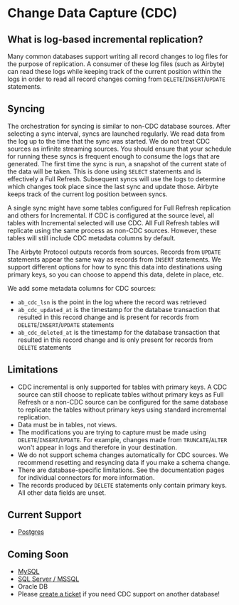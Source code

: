 # Change Data Capture \(CDC\)

## What is log-based incremental replication?

Many common databases support writing all record changes to log files for the purpose of replication. A consumer of these log files \(such as Airbyte\) can read these logs while keeping track of the current position within the logs in order to read all record changes coming from `DELETE`/`INSERT`/`UPDATE` statements.

## Syncing

The orchestration for syncing is similar to non-CDC database sources. After selecting a sync interval, syncs are launched regularly. We read data from the log up to the time that the sync was started. We do not treat CDC sources as infinite streaming sources. You should ensure that your schedule for running these syncs is frequent enough to consume the logs that are generated. The first time the sync is run, a snapshot of the current state of the data will be taken. This is done using `SELECT` statements and is effectively a Full Refresh. Subsequent syncs will use the logs to determine which changes took place since the last sync and update those. Airbyte keeps track of the current log position between syncs.

A single sync might have some tables configured for Full Refresh replication and others for Incremental. If CDC is configured at the source level, all tables with Incremental selected will use CDC. All Full Refresh tables will replicate using the same process as non-CDC sources. However, these tables will still include CDC metadata columns by default.

The Airbyte Protocol outputs records from sources. Records from `UPDATE` statements appear the same way as records from `INSERT` statements. We support different options for how to sync this data into destinations using primary keys, so you can choose to append this data, delete in place, etc.

We add some metadata columns for CDC sources:

* `ab_cdc_lsn` is the point in the log where the record was retrieved
* `ab_cdc_updated_at` is the timestamp for the database transaction that resulted in this record change and is present for records from `DELETE`/`INSERT`/`UPDATE` statements 
* `ab_cdc_deleted_at` is the timestamp for the database transaction that resulted in this record change and is only present for records from `DELETE` statements

## Limitations

* CDC incremental is only supported for tables with primary keys. A CDC source can still choose to replicate tables without primary keys as Full Refresh or a non-CDC source can be configured for the same database to replicate the tables without primary keys using standard incremental replication.
* Data must be in tables, not views.
* The modifications you are trying to capture must be made using `DELETE`/`INSERT`/`UPDATE`. For example, changes made from `TRUNCATE`/`ALTER`  won't appear in logs and therefore in your destination.
* We do not support schema changes automatically for CDC sources. We recommend resetting and resyncing data if you make a schema change.
* There are database-specific limitations. See the documentation pages for individual connectors for more information.
* The records produced by `DELETE` statements only contain primary keys. All other data fields are unset.

## Current Support

* [Postgres](../integrations/sources/postgres.md)

## Coming Soon

* [MySQL](../integrations/sources/mysql.md)
* [SQL Server / MSSQL](../integrations/sources/mssql.md)
* Oracle DB
* Please [create a ticket](https://github.com/airbytehq/airbyte/issues/new/choose) if you need CDC support on another database!

